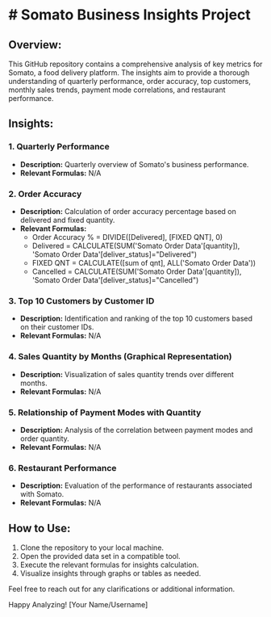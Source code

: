# # Somato Business Insights Project

## Overview:
This GitHub repository contains a comprehensive analysis of key metrics for Somato, a food delivery platform. The insights aim to provide a thorough understanding of quarterly performance, order accuracy, top customers, monthly sales trends, payment mode correlations, and restaurant performance.

## Insights:

### 1. Quarterly Performance
   - **Description:** Quarterly overview of Somato's business performance.
   - **Relevant Formulas:** N/A

### 2. Order Accuracy
   - **Description:** Calculation of order accuracy percentage based on delivered and fixed quantity.
   - **Relevant Formulas:**
     - Order Accuracy % = DIVIDE([Delivered], [FIXED QNT], 0)
     - Delivered = CALCULATE(SUM('Somato Order Data'[quantity]), 'Somato Order Data'[deliver_status]="Delivered")
     - FIXED QNT = CALCULATE([sum of qnt], ALL('Somato Order Data'))
     - Cancelled = CALCULATE(SUM('Somato Order Data'[quantity]), 'Somato Order Data'[deliver_status]="Cancelled")

### 3. Top 10 Customers by Customer ID
   - **Description:** Identification and ranking of the top 10 customers based on their customer IDs.
   - **Relevant Formulas:** N/A

### 4. Sales Quantity by Months (Graphical Representation)
   - **Description:** Visualization of sales quantity trends over different months.
   - **Relevant Formulas:** N/A

### 5. Relationship of Payment Modes with Quantity
   - **Description:** Analysis of the correlation between payment modes and order quantity.
   - **Relevant Formulas:** N/A

### 6. Restaurant Performance
   - **Description:** Evaluation of the performance of restaurants associated with Somato.
   - **Relevant Formulas:** N/A

## How to Use:
1. Clone the repository to your local machine.
2. Open the provided data set in a compatible tool.
3. Execute the relevant formulas for insights calculation.
4. Visualize insights through graphs or tables as needed.

Feel free to reach out for any clarifications or additional information.

Happy Analyzing!
[Your Name/Username]
